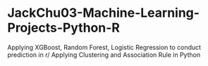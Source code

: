 # JackChu03-Machine-Learning-Projects-Python-R
Applying XGBoost, Random Forest, Logistic Regression to conduct prediction in r/ Applying Clustering and Association Rule in Python
